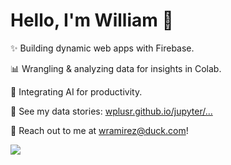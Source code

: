 # Hello, I'm William 👋

✨ Building dynamic web apps with Firebase.

📊 Wrangling & analyzing data for insights in Colab.

🤖 Integrating AI for productivity.

📝 See my data stories: [wplusr.github.io/jupyter/...](https://github.com/wplusr/wplusr.github.io/tree/main/jupyter)

📧 Reach out to me at [wramirez@duck.com](mailto:wramirez@duck.com)!

<img src="https://www.icegif.com/wp-content/uploads/2024/11/cat-icegif-1.gif"/>


